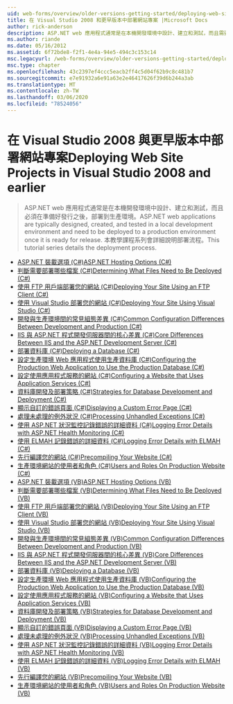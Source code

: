```yaml
---
uid: web-forms/overview/older-versions-getting-started/deploying-web-site-projects/index
title: 在 Visual Studio 2008 和更早版本中部署網站專案 |Microsoft Docs
author: rick-anderson
description: ASP.NET web 應用程式通常是在本機開發環境中設計、建立和測試，而且需要部署到實際執行環境（o） 。
ms.author: riande
ms.date: 05/16/2012
ms.assetid: 6f72bde8-f2f1-4e4a-94e5-494c3c153c14
msc.legacyurl: /web-forms/overview/older-versions-getting-started/deploying-web-site-projects
msc.type: chapter
ms.openlocfilehash: 43c2397ef4ccc5eacb2ff4c5d04f62b9c8c481b7
ms.sourcegitcommit: e7e91932a6e91a63e2e46417626f39d6b244a3ab
ms.translationtype: MT
ms.contentlocale: zh-TW
ms.lasthandoff: 03/06/2020
ms.locfileid: "78524056"
---
```

# <a name="deploying-web-site-projects-in-visual-studio-2008-and-earlier"></a><span data-ttu-id="a9ba7-103">在 Visual Studio 2008 與更早版本中部署網站專案</span><span class="sxs-lookup"><span data-stu-id="a9ba7-103">Deploying Web Site Projects in Visual Studio 2008 and earlier</span></span>

> <span data-ttu-id="a9ba7-104">ASP.NET web 應用程式通常是在本機開發環境中設計、建立和測試，而且必須在準備好發行之後，部署到生產環境。</span><span class="sxs-lookup"><span data-stu-id="a9ba7-104">ASP.NET web applications are typically designed, created, and tested in a local development environment and need to be deployed to a production environment once it is ready for release.</span></span> <span data-ttu-id="a9ba7-105">本教學課程系列會詳細說明部署流程。</span><span class="sxs-lookup"><span data-stu-id="a9ba7-105">This tutorial series details the deployment process.</span></span>

- [<span data-ttu-id="a9ba7-106">ASP.NET 裝載選項 (C#)</span><span class="sxs-lookup"><span data-stu-id="a9ba7-106">ASP.NET Hosting Options (C#)</span></span>](asp-net-hosting-options-cs.md)
- [<span data-ttu-id="a9ba7-107">判斷需要部署哪些檔案 (C#)</span><span class="sxs-lookup"><span data-stu-id="a9ba7-107">Determining What Files Need to Be Deployed (C#)</span></span>](determining-what-files-need-to-be-deployed-cs.md)
- [<span data-ttu-id="a9ba7-108">使用 FTP 用戶端部署您的網站 (C#)</span><span class="sxs-lookup"><span data-stu-id="a9ba7-108">Deploying Your Site Using an FTP Client (C#)</span></span>](deploying-your-site-using-an-ftp-client-cs.md)
- [<span data-ttu-id="a9ba7-109">使用 Visual Studio 部署您的網站 (C#)</span><span class="sxs-lookup"><span data-stu-id="a9ba7-109">Deploying Your Site Using Visual Studio (C#)</span></span>](deploying-your-site-using-visual-studio-cs.md)
- [<span data-ttu-id="a9ba7-110">開發與生產環境間的常見組態差異 (C#)</span><span class="sxs-lookup"><span data-stu-id="a9ba7-110">Common Configuration Differences Between Development and Production (C#)</span></span>](common-configuration-differences-between-development-and-production-cs.md)
- [<span data-ttu-id="a9ba7-111">IIS 與 ASP.NET 程式開發伺服器間的核心差異 (C#)</span><span class="sxs-lookup"><span data-stu-id="a9ba7-111">Core Differences Between IIS and the ASP.NET Development Server (C#)</span></span>](core-differences-between-iis-and-the-asp-net-development-server-cs.md)
- [<span data-ttu-id="a9ba7-112">部署資料庫 (C#)</span><span class="sxs-lookup"><span data-stu-id="a9ba7-112">Deploying a Database (C#)</span></span>](deploying-a-database-cs.md)
- [<span data-ttu-id="a9ba7-113">設定生產環境 Web 應用程式使用生產資料庫 (C#)</span><span class="sxs-lookup"><span data-stu-id="a9ba7-113">Configuring the Production Web Application to Use the Production Database (C#)</span></span>](configuring-the-production-web-application-to-use-the-production-database-cs.md)
- [<span data-ttu-id="a9ba7-114">設定使用應用程式服務的網站 (C#)</span><span class="sxs-lookup"><span data-stu-id="a9ba7-114">Configuring a Website that Uses Application Services (C#)</span></span>](configuring-a-website-that-uses-application-services-cs.md)
- [<span data-ttu-id="a9ba7-115">資料庫開發及部署策略 (C#)</span><span class="sxs-lookup"><span data-stu-id="a9ba7-115">Strategies for Database Development and Deployment (C#)</span></span>](strategies-for-database-development-and-deployment-cs.md)
- [<span data-ttu-id="a9ba7-116">顯示自訂的錯誤頁面 (C#)</span><span class="sxs-lookup"><span data-stu-id="a9ba7-116">Displaying a Custom Error Page (C#)</span></span>](displaying-a-custom-error-page-cs.md)
- [<span data-ttu-id="a9ba7-117">處理未處理的例外狀況 (C#)</span><span class="sxs-lookup"><span data-stu-id="a9ba7-117">Processing Unhandled Exceptions (C#)</span></span>](processing-unhandled-exceptions-cs.md)
- [<span data-ttu-id="a9ba7-118">使用 ASP.NET 狀況監控記錄錯誤的詳細資料 (C#)</span><span class="sxs-lookup"><span data-stu-id="a9ba7-118">Logging Error Details with ASP.NET Health Monitoring (C#)</span></span>](logging-error-details-with-asp-net-health-monitoring-cs.md)
- [<span data-ttu-id="a9ba7-119">使用 ELMAH 記錄錯誤的詳細資料 (C#)</span><span class="sxs-lookup"><span data-stu-id="a9ba7-119">Logging Error Details with ELMAH (C#)</span></span>](logging-error-details-with-elmah-cs.md)
- [<span data-ttu-id="a9ba7-120">先行編譯您的網站 (C#)</span><span class="sxs-lookup"><span data-stu-id="a9ba7-120">Precompiling Your Website (C#)</span></span>](precompiling-your-website-cs.md)
- [<span data-ttu-id="a9ba7-121">生產環境網站的使用者和角色 (C#)</span><span class="sxs-lookup"><span data-stu-id="a9ba7-121">Users and Roles On Production Website (C#)</span></span>](users-and-roles-on-the-production-website-cs.md)
- [<span data-ttu-id="a9ba7-122">ASP.NET 裝載選項 (VB)</span><span class="sxs-lookup"><span data-stu-id="a9ba7-122">ASP.NET Hosting Options (VB)</span></span>](asp-net-hosting-options-vb.md)
- [<span data-ttu-id="a9ba7-123">判斷需要部署哪些檔案 (VB)</span><span class="sxs-lookup"><span data-stu-id="a9ba7-123">Determining What Files Need to Be Deployed (VB)</span></span>](determining-what-files-need-to-be-deployed-vb.md)
- [<span data-ttu-id="a9ba7-124">使用 FTP 用戶端部署您的網站 (VB)</span><span class="sxs-lookup"><span data-stu-id="a9ba7-124">Deploying Your Site Using an FTP Client (VB)</span></span>](deploying-your-site-using-an-ftp-client-vb.md)
- [<span data-ttu-id="a9ba7-125">使用 Visual Studio 部署您的網站 (VB)</span><span class="sxs-lookup"><span data-stu-id="a9ba7-125">Deploying Your Site Using Visual Studio (VB)</span></span>](deploying-your-site-using-visual-studio-vb.md)
- [<span data-ttu-id="a9ba7-126">開發與生產環境間的常見組態差異 (VB)</span><span class="sxs-lookup"><span data-stu-id="a9ba7-126">Common Configuration Differences Between Development and Production (VB)</span></span>](common-configuration-differences-between-development-and-production-vb.md)
- [<span data-ttu-id="a9ba7-127">IIS 與 ASP.NET 程式開發伺服器間的核心差異 (VB)</span><span class="sxs-lookup"><span data-stu-id="a9ba7-127">Core Differences Between IIS and the ASP.NET Development Server (VB)</span></span>](core-differences-between-iis-and-the-asp-net-development-server-vb.md)
- [<span data-ttu-id="a9ba7-128">部署資料庫 (VB)</span><span class="sxs-lookup"><span data-stu-id="a9ba7-128">Deploying a Database (VB)</span></span>](deploying-a-database-vb.md)
- [<span data-ttu-id="a9ba7-129">設定生產環境 Web 應用程式使用生產資料庫 (VB)</span><span class="sxs-lookup"><span data-stu-id="a9ba7-129">Configuring the Production Web Application to Use the Production Database (VB)</span></span>](configuring-the-production-web-application-to-use-the-production-database-vb.md)
- [<span data-ttu-id="a9ba7-130">設定使用應用程式服務的網站 (VB)</span><span class="sxs-lookup"><span data-stu-id="a9ba7-130">Configuring a Website that Uses Application Services (VB)</span></span>](configuring-a-website-that-uses-application-services-vb.md)
- [<span data-ttu-id="a9ba7-131">資料庫開發及部署策略 (VB)</span><span class="sxs-lookup"><span data-stu-id="a9ba7-131">Strategies for Database Development and Deployment (VB)</span></span>](strategies-for-database-development-and-deployment-vb.md)
- [<span data-ttu-id="a9ba7-132">顯示自訂的錯誤頁面 (VB)</span><span class="sxs-lookup"><span data-stu-id="a9ba7-132">Displaying a Custom Error Page (VB)</span></span>](displaying-a-custom-error-page-vb.md)
- [<span data-ttu-id="a9ba7-133">處理未處理的例外狀況 (VB)</span><span class="sxs-lookup"><span data-stu-id="a9ba7-133">Processing Unhandled Exceptions (VB)</span></span>](processing-unhandled-exceptions-vb.md)
- [<span data-ttu-id="a9ba7-134">使用 ASP.NET 狀況監控記錄錯誤的詳細資料 (VB)</span><span class="sxs-lookup"><span data-stu-id="a9ba7-134">Logging Error Details with ASP.NET Health Monitoring (VB)</span></span>](logging-error-details-with-asp-net-health-monitoring-vb.md)
- [<span data-ttu-id="a9ba7-135">使用 ELMAH 記錄錯誤的詳細資料 (VB)</span><span class="sxs-lookup"><span data-stu-id="a9ba7-135">Logging Error Details with ELMAH (VB)</span></span>](logging-error-details-with-elmah-vb.md)
- [<span data-ttu-id="a9ba7-136">先行編譯您的網站 (VB)</span><span class="sxs-lookup"><span data-stu-id="a9ba7-136">Precompiling Your Website (VB)</span></span>](precompiling-your-website-vb.md)
- [<span data-ttu-id="a9ba7-137">生產環境網站的使用者和角色 (VB)</span><span class="sxs-lookup"><span data-stu-id="a9ba7-137">Users and Roles On Production Website (VB)</span></span>](users-and-roles-on-the-production-website-vb.md)
